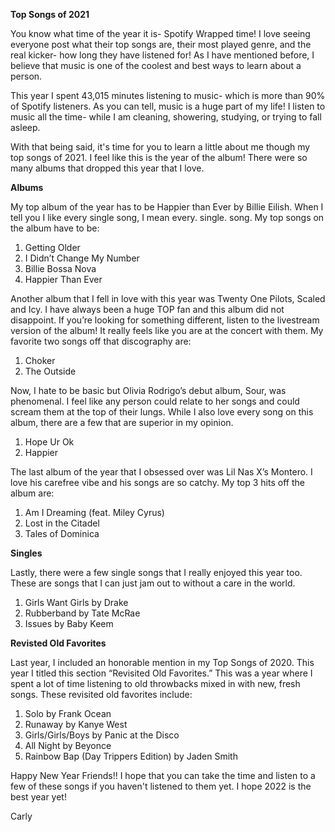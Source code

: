 **Top Songs of 2021**

You know what time of the year it is- Spotify Wrapped time! I love seeing everyone post what their top songs are, their most played genre, and the real kicker- how long they have listened for! As I have mentioned before, I believe that music is one of the coolest and best ways to learn about a person. 

This year I spent 43,015 minutes listening to music- which is more than 90% of Spotify listeners. As you can tell, music is a huge part of my life! I listen to music all the time- while I am cleaning, showering, studying, or trying to fall asleep. 

With that being said, it's time for you to learn a little about me though my top songs of 2021. I feel like this is the year of the album! There were so many albums that dropped this year that I love. 

**Albums**

My top album of the year has to be Happier than Ever by Billie Eilish. When I tell you I like every single song, I mean every. single. song. 
My top songs on the album have to be:
  1.	Getting Older
  2.	I Didn’t Change My Number
  3.	Billie Bossa Nova
  4.	Happier Than Ever


Another album that I fell in love with this year was Twenty One Pilots, Scaled and Icy. I have always been a huge TOP fan and this album did not disappoint. If you’re looking for something different, listen to the livestream version of the album! It really feels like you are at the concert with them. My favorite two songs off that discography are:
  1.	Choker
  2.	The Outside


Now, I hate to be basic but Olivia Rodrigo’s debut album, Sour, was phenomenal. I feel like any person could relate to her songs and could scream them at the top of their lungs. While I also love every song on this album, there are a few that are superior in my opinion.
  1.	Hope Ur Ok
  2.	Happier

The last album of the year that I obsessed over was Lil Nas X’s Montero. I love his carefree vibe and his songs are so catchy. My top 3 hits off the album are:
  1.	Am I Dreaming (feat. Miley Cyrus)
  2.	Lost in the Citadel
  3.	Tales of Dominica

**Singles** 

Lastly, there were a few single songs that I really enjoyed this year too. These are songs that I can just jam out to without a care in the world.
  1.	Girls Want Girls by Drake
  2.	Rubberband by Tate McRae
  3.	Issues by Baby Keem 

**Revisted Old Favorites**

Last year, I included an honorable mention in my Top Songs of 2020. This year I titled this section “Revisited Old Favorites.” This was a year where I spent a lot of time listening to old throwbacks mixed in with new, fresh songs. These revisited old favorites include:
  1.	Solo by Frank Ocean
  2.	Runaway by Kanye West
  3.	Girls/Girls/Boys by Panic at the Disco
  4.	All Night by Beyonce
  5.	Rainbow Bap (Day Trippers Edition) by Jaden Smith  

Happy New Year Friends!! I hope that you can take the time and listen to a few of these songs if you haven't listened to them yet.  I hope 2022 is the best year yet!

Carly 
